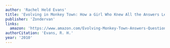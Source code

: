```yaml
---
author: 'Rachel Held Evans'
title: 'Evolving in Monkey Town: How a Girl Who Knew All the Answers Learned to Ask the Questions'
publisher: 'Zondervan'
links:
  amazon: 'https://www.amazon.com/Evolving-Monkey-Town-Answers-Questions/dp/0310293995/ref=pd_sbs_14_5/132-1679316-5551012?_encoding=UTF8&pd_rd_i=0310293995&pd_rd_r=93411f40-e306-4503-984d-f187f1790706&pd_rd_w=Hdh6i&pd_rd_wg=cpaZg&pf_rd_p=43281256-7633-49c8-b909-7ffd7d8cb21e&pf_rd_r=7FMR4TSH51RKYMMEFK91&psc=1&refRID=7FMR4TSH51RKYMMEFK91'
authorCitation: 'Evans, R. H.'
year: '2010'
---
```


